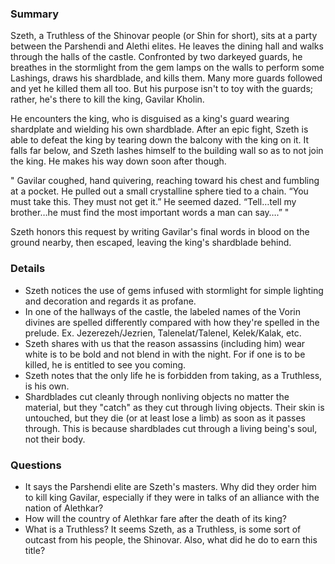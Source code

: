 ### Summary
Szeth, a Truthless of the Shinovar people (or Shin for short), sits at a party between the Parshendi and Alethi elites. He leaves the dining hall and walks through the halls of the castle. Confronted by two darkeyed guards, he breathes in the stormlight from the gem lamps on the walls to perform some Lashings, draws his shardblade, and kills them. Many more guards followed and yet he killed them all too. But his purpose isn't to toy with the guards; rather, he's there to kill the king, Gavilar Kholin.

He encounters the king, who is disguised as a king's guard wearing shardplate and wielding his own shardblade. After an epic fight, Szeth is able to defeat the king by tearing down the balcony with the king on it. It falls far below, and Szeth lashes himself to the building wall so as to not join the king. He makes his way down soon after though.

"
Gavilar coughed, hand quivering, reaching toward his chest and fumbling at a pocket. He pulled out a small crystalline sphere tied to a chain. “You must take this. They must not get it.” He seemed dazed. “Tell…tell my brother…he must find the most important words a man can say….”
"

Szeth honors this request by writing Gavilar's final words in blood on the ground nearby, then escaped, leaving the king's shardblade behind.


### Details
* Szeth notices the use of gems infused with stormlight for simple lighting and decoration and regards it as profane.
* In one of the hallways of the castle, the labeled names of the Vorin divines are spelled differently compared with how they're spelled in the prelude. Ex. Jezerezeh/Jezrien, Talenelat/Talenel, Kelek/Kalak, etc.
* Szeth shares with us that the reason assassins (including him) wear white is to be bold and not blend in with the night. For if one is to be killed, he is entitled to see you coming.
* Szeth notes that the only life he is forbidden from taking, as a Truthless, is his own.
* Shardblades cut cleanly through nonliving objects no matter the material, but they "catch" as they cut through living objects. Their skin is untouched, but they die (or at least lose a limb) as soon as it passes through. This is because shardblades cut through a living being's soul, not their body.


### Questions
* It says the Parshendi elite are Szeth's masters. Why did they order him to kill king Gavilar, especially if they were in talks of an alliance with the nation of Alethkar?
* How will the country of Alethkar fare after the death of its king?
* What is a Truthless? It seems Szeth, as a Truthless, is some sort of outcast from his people, the Shinovar. Also, what did he do to earn this title?